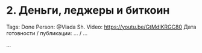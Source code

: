 # 2. Деньги, леджеры и биткоин

Tags: Done
Person: @Vlada Sh. 
Video: https://youtu.be/GtMdIKRGC80
Дата готовности / публикации: … / …

…